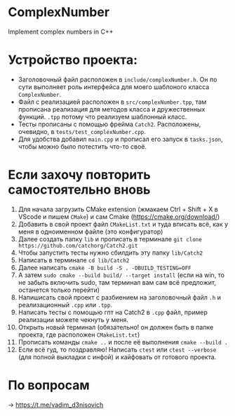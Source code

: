 # ComplexNumber
Implement complex numbers in C++

# Устройство проекта: 
- Заголовочный файл расположен в `include/complexNumber.h`. Он по сути выполняет роль интерфейса для моего шаблоного класса `ComplexNumber`. 
- Файл с реализацией расположен в `src/complexNumber.tpp`, там прописана реализация для методов класса и дружественных функций.
`.tpp` потому что реализуем шаблонный класс.
- Тесты прописаны c помощью фрейма `Catch2`. Расположены, очевидно, в `tests/test_complexNumber.cpp`.
- Для удобства добавил `main.cpp` и прописал его запуск в `tasks.json`, чтобы можно было потестить что-то своё. 

# Если захочу повторить самостоятельно вновь
1) Для начала загрузить CMake extension (жмакаем Ctrl + Shift + X в VScode и пишем `CMake`) и сам Cmake (https://cmake.org/download/)  
2) Добавить в свой проект файл `CMakeList.txt` и туда вписать всё, как у меня в одноименном файле (это конфигуратор)
3) Далее создать папку `lib` и прописать в терминале `git clone https://github.com/catchorg/Catch2.git`
4) Чтобы запустить тесты нужно сбилдить эту папку `lib/Catch2` 
5) Написать в терминале `cd lib/Catch2`
6) Далее написать `cmake -B build -S . -DBUILD_TESTING=OFF`
7) А затем `sudo cmake --build build/ --target install` (если на win, то не забыть включить sudo, там терминал вам сам всё предложит, останется только перейти)
8) Напишисать свой проект с разбиением на заголовочный файл `.h` и реализационный `.cpp` или `.tpp`.
9) Написать тесты с помощью гпт на Catch2 в `.cpp` файл, пример реализации можете чекнуть у меня. 
10) Открыть новый терминал (обязательно! он должен быть в папке проекта, где расположен `CMakeList.txt`)
11) Прописать команды `cmake ..` и после её выполнения `cmake --build .`
12) Если всё гуд, то поздравляю! Написать `ctest` или `ctest --verbose` (для полной выкладки с инфой) и кайфовать от готового проекта. 

# По вопросам
-> https://t.me/vadim_d3nisovich